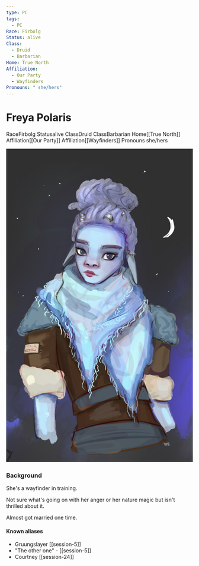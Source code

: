 ```yaml
---
type: PC
tags:
  - PC
Race: Firbolg
Status: alive
Class:
  - Druid
  - Barbarian
Home: True North
Affiliation:
  - Our Party
  - Wayfinders
Pronouns: " she/hers"
---
```


# Freya Polaris
<span class="dataview inline-field"><span class="inline-field-key">Race</span><span class="inline-field-value">Firbolg</span></span>
<span class="dataview inline-field"><span class="inline-field-key">Status</span><span class="inline-field-value">alive</span></span>
<span class="dataview inline-field"><span class="inline-field-key">Class</span><span class="inline-field-value">Druid</span></span>
<span class="dataview inline-field"><span class="inline-field-key">Class</span><span class="inline-field-value">Barbarian</span></span>
<span class="dataview inline-field"><span class="inline-field-key">Home</span><span class="inline-field-value">[[True North]]</span></span>
<span class="dataview inline-field"><span class="inline-field-key">Affiliation</span><span class="inline-field-value">[[Our Party]]</span></span>
<span class="dataview inline-field"><span class="inline-field-key">Affiliation</span><span class="inline-field-value">[[Wayfinders]]</span></span>
<span class="dataview inline-field"><span class="inline-field-key">Pronouns</span><span class="inline-field-value"> she/hers</span></span>

![](/assets/obsidian/Freya.jpg)

### Background
She's a wayfinder in training.

Not sure what's going on with her anger or her nature magic but isn't thrilled about it.

Almost got married one time.

#### Known aliases
- Gruungslayer [[session-5]]
- "The other one" - [[session-5]]
- Courtney [[session-24]] 
